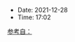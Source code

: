 - Date: 2021-12-28
- Time:  17:02










[参考自：](https://www.bilibili.com/video/BV1sD4y1c75A?p=2&spm_id_from=pageDriver)